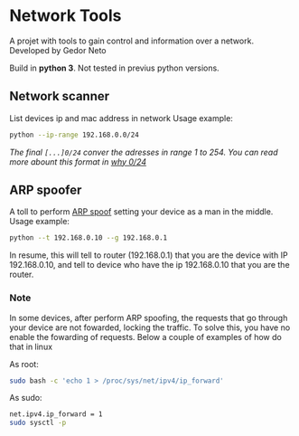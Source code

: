 # Network Tools
A projet with tools to gain control and information over a network. Developed by Gedor Neto

Build in **python 3**. Not tested in previus python versions.

## Network scanner
List devices ip and mac address in network
Usage example:
```bash
python --ip-range 192.168.0.0/24
```
*The final `[...]0/24` conver the adresses in range 1 to 254. You can read more abount this format in [why 0/24](https://social.technet.microsoft.com/Forums/windows/en-US/26de7e91-00e7-428e-a8d4-f76286e39c38/what-is-the-meaning-of-quot1921680024quot?forum=w7itpronetworking)*

## ARP spoofer
A toll to perform [ARP spoof](https://www.crowdstrike.com/cybersecurity-101/spoofing-attacks/arp-spoofing/) setting your device as a man in the middle.
Usage example:
```bash
python --t 192.168.0.10 --g 192.168.0.1
```
In resume, this will tell to router (192.168.0.1) that you are the device with IP 192.168.0.10, and tell to device who have the ip 192.168.0.10 that you are the router.

### Note
In some devices, after perform ARP spoofing, the requests that go through your device are not fowarded, locking the traffic. To solve this, you have no enable the fowarding of requests. Below a couple of examples of how do that in linux

As root:
```bash
sudo bash -c 'echo 1 > /proc/sys/net/ipv4/ip_forward'
```
As sudo:
```bash
net.ipv4.ip_forward = 1
sudo sysctl -p
```
